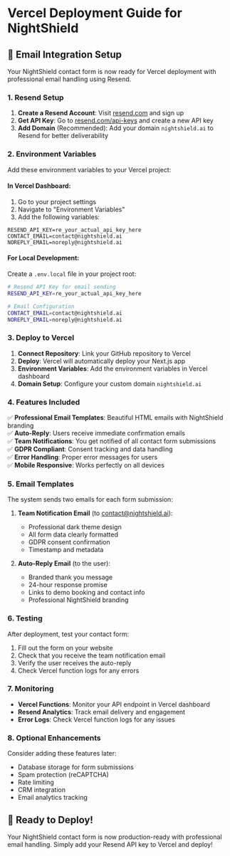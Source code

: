 # Vercel Deployment Guide for NightShield

## 🚀 Email Integration Setup

Your NightShield contact form is now ready for Vercel deployment with professional email handling using Resend.

### 1. Resend Setup

1. **Create a Resend Account**: Visit [resend.com](https://resend.com) and sign up
2. **Get API Key**: Go to [resend.com/api-keys](https://resend.com/api-keys) and create a new API key
3. **Add Domain** (Recommended): Add your domain `nightshield.ai` to Resend for better deliverability

### 2. Environment Variables

Add these environment variables to your Vercel project:

#### In Vercel Dashboard:
1. Go to your project settings
2. Navigate to "Environment Variables"
3. Add the following variables:

```
RESEND_API_KEY=re_your_actual_api_key_here
CONTACT_EMAIL=contact@nightshield.ai
NOREPLY_EMAIL=noreply@nightshield.ai
```

#### For Local Development:
Create a `.env.local` file in your project root:

```bash
# Resend API Key for email sending
RESEND_API_KEY=re_your_actual_api_key_here

# Email Configuration
CONTACT_EMAIL=contact@nightshield.ai
NOREPLY_EMAIL=noreply@nightshield.ai
```

### 3. Deploy to Vercel

1. **Connect Repository**: Link your GitHub repository to Vercel
2. **Deploy**: Vercel will automatically deploy your Next.js app
3. **Environment Variables**: Add the environment variables in Vercel dashboard
4. **Domain Setup**: Configure your custom domain `nightshield.ai`

### 4. Features Included

✅ **Professional Email Templates**: Beautiful HTML emails with NightShield branding  
✅ **Auto-Reply**: Users receive immediate confirmation emails  
✅ **Team Notifications**: You get notified of all contact form submissions  
✅ **GDPR Compliant**: Consent tracking and data handling  
✅ **Error Handling**: Proper error messages for users  
✅ **Mobile Responsive**: Works perfectly on all devices  

### 5. Email Templates

The system sends two emails for each form submission:

1. **Team Notification Email** (to contact@nightshield.ai):
   - Professional dark theme design
   - All form data clearly formatted
   - GDPR consent confirmation
   - Timestamp and metadata

2. **Auto-Reply Email** (to the user):
   - Branded thank you message
   - 24-hour response promise
   - Links to demo booking and contact info
   - Professional NightShield branding

### 6. Testing

After deployment, test your contact form:
1. Fill out the form on your website
2. Check that you receive the team notification email
3. Verify the user receives the auto-reply
4. Check Vercel function logs for any errors

### 7. Monitoring

- **Vercel Functions**: Monitor your API endpoint in Vercel dashboard
- **Resend Analytics**: Track email delivery and engagement
- **Error Logs**: Check Vercel function logs for any issues

### 8. Optional Enhancements

Consider adding these features later:
- Database storage for form submissions
- Spam protection (reCAPTCHA)
- Rate limiting
- CRM integration
- Email analytics tracking

## 🎉 Ready to Deploy!

Your NightShield contact form is now production-ready with professional email handling. Simply add your Resend API key to Vercel and deploy!
